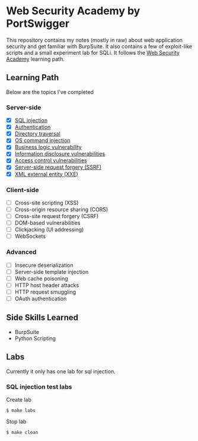 # Web Security Academy by PortSwigger

This repository contains my notes (mostly in raw) about web application security and get familiar with BurpSuite. It also contains a few of exploit-like scripts and a small experiment lab for SQLi. It follows the [Web Security Academy](https://portswigger.net/web-security/learning-path) learning path.

## Learning Path

Below are the topics I've completed

### Server-side
- [x] [SQL injection](01-sql-injection/README.md)
- [x] [Authentication](02-authentication/README.md)
- [x] [Directory traversal](03-directory-traversal/README.md)
- [x] [OS command injection](04-command-injection/README.md)
- [x] [Business logic vulnerability](05-business-logic-vulnerabilities/README.md)
- [x] [Information disclosure vulnerabilities](06-information-disclosure/README.md)
- [x] [Access control vulnerabilities](07-access-control/README.md)
- [x] [Server-side request forgery (SSRF)](08-server-side-request-forgery/README.md)
- [x] [XML external entity (XXE)](09-xxe-injection/README.md)

### Client-side
- [ ] Cross-site scripting (XSS)
- [ ] Cross-origin resource sharing (CORS)
- [ ] Cross-site request forgery (CSRF)
- [ ] DOM-based vulnerabilities
- [ ] Clickjacking (UI addressing)
- [ ] WebSockets

### Advanced
- [ ] Insecure deserialization
- [ ] Server-side template injection
- [ ] Web cache poisoning
- [ ] HTTP host header attacks
- [ ] HTTP request smuggling
- [ ] OAuth authentication

## Side Skills Learned

- BurpSuite
- Python Scripting

## Labs

Currently it only has one lab for sql injection.

### SQL injection test labs

Create lab
```
$ make labs
```

Stop lab
```
$ make clean
```